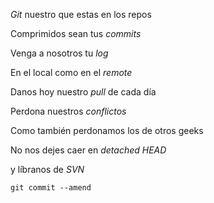 *Git* nuestro que estas en los repos 

Comprimidos sean tus *commits* 

Venga a nosotros tu *log* 

En el local como en el *remote* 

Danos hoy nuestro *pull* de cada día 

Perdona nuestros *conflictos* 

Como también perdonamos los de otros geeks 

No nos dejes caer en *detached HEAD* 

y líbranos de *SVN* 

`git commit --amend`
